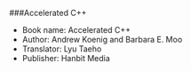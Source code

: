###Accelerated C++

- Book name: Accelerated C++
- Author: Andrew Koenig and Barbara E. Moo
- Translator: Lyu Taeho
- Publisher: Hanbit Media
